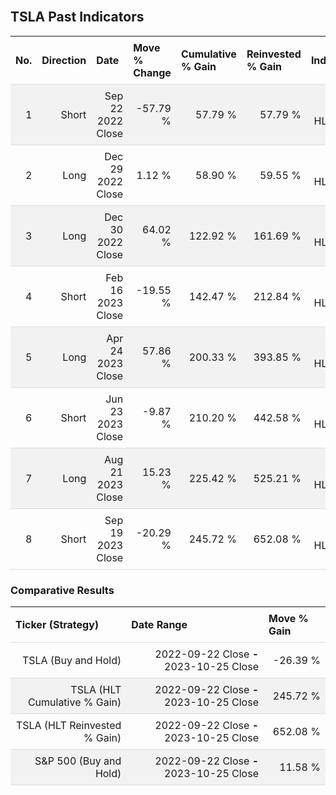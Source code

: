 
<style>
.hits {
            border-collapse: collapse;
            width: 100%;
        }
        .hits th, td {
            padding: 8px;
            border-bottom: 1px solid #ddd;
        }
        
        .hits td {text-align: right;}
        .hits th {text-align: left;}
        
        .hits tr:nth-child(even) {
            background-color: #f2f2f2;
        }
        
        .chartCol {
            width: 50%;
            float: left;
            padding: 20px;
        }  
</style>
    
<br>

## TSLA Past Indicators

<table class="hits">
    <tr>
        <th>No.</th>
        <th>Direction</th>
        <th>Date</th>
        <th>Move % Change</th>
        <th>Cumulative % Gain</th>
        <th>Reinvested % Gain</th>
        <th>Indicator</th>
      </tr>
    <tr>
        <td>1</td>
        <td>Short</td>
        <td>Sep 22 2022 Close</td>
        <td>-57.79 %</td>
        <td>57.79 %</td>
        <td>57.79 %</td>
        <td>Short HLT 101</td>
    </tr>
    <tr>
        <td>2</td>
        <td>Long</td>
        <td>Dec 29 2022 Close</td>
        <td>1.12 %</td>
        <td>58.90 %</td>
        <td>59.55 %</td>
        <td>Long HLT 123</td>
    </tr>
    <tr>
        <td>3</td>
        <td>Long</td>
        <td>Dec 30 2022 Close</td>
        <td>64.02 %</td>
        <td>122.92 %</td>
        <td>161.69 %</td>
        <td>Long HLT 106</td>
    </tr>
    <tr>
        <td>4</td>
        <td>Short</td>
        <td>Feb 16 2023 Close</td>
        <td>-19.55 %</td>
        <td>142.47 %</td>
        <td>212.84 %</td>
        <td>Short HLT 103</td>
    </tr>
    <tr>
        <td>5</td>
        <td>Long</td>
        <td>Apr 24 2023 Close</td>
        <td>57.86 %</td>
        <td>200.33 %</td>
        <td>393.85 %</td>
        <td>Long HLT 147</td>
    </tr>
    <tr>
        <td>6</td>
        <td>Short</td>
        <td>Jun 23 2023 Close</td>
        <td>-9.87 %</td>
        <td>210.20 %</td>
        <td>442.58 %</td>
        <td>Short HLT 106</td>
    </tr>
    <tr>
        <td>7</td>
        <td>Long</td>
        <td>Aug 21 2023 Close</td>
        <td>15.23 %</td>
        <td>225.42 %</td>
        <td>525.21 %</td>
        <td>Long HLT 123</td>
    </tr>
    <tr>
        <td>8</td>
        <td>Short</td>
        <td>Sep 19 2023 Close</td>
        <td>-20.29 %</td>
        <td>245.72 %</td>
        <td>652.08 %</td>
        <td>Short HLT 201</td>
    </tr>
    
</table>

### Comparative Results

<table class="hits">
    <thead>
        <th>Ticker (Strategy)</th>
        <th>Date Range</th>
        <th>Move % Gain</th>
    </thead>
    <tbody>
        <tr>
            <td>TSLA (Buy and Hold)</td>
            <td>2022-09-22 Close <b>-</b> 2023-10-25 Close</td>
            <td>-26.39 %</td>
        </tr>
        <tr>
            <td>TSLA (HLT Cumulative % Gain)</td>
            <td>2022-09-22 Close <b>-</b> 2023-10-25 Close</td>
            <td>245.72 %</td>
        </tr>
        <tr>
            <td>TSLA (HLT Reinvested % Gain)</td>
            <td>2022-09-22 Close <b>-</b> 2023-10-25 Close</td>
            <td>652.08 %</td>
        </tr>
        <tr>
            <td>S&P 500 (Buy and Hold)</td>
            <td>2022-09-22 Close <b>-</b> 2023-10-25 Close</td>
            <td>11.58 %</td>
        </tr>
    </tbody>
</table>
<br>
<br>